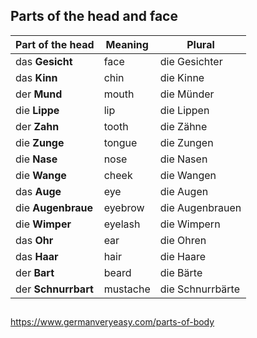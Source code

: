 ## Parts of the head and face

| Part of the head    | Meaning  | Plural           |
| ------------------- | -------- | ---------------- |
| das **Gesicht**     | face     | die Gesichter    |
| das **Kinn**        | chin     | die Kinne        |
| der **Mund**        | mouth    | die Münder       |
| die **Lippe**       | lip      | die Lippen       |
| der **Zahn**        | tooth    | die Zähne        |
| die **Zunge**       | tongue   | die Zungen       |
| die **Nase**        | nose     | die Nasen        |
| die **Wange**       | cheek    | die Wangen       |
| das **Auge**        | eye      | die Augen        |
| die **Augenbraue**  | eyebrow  | die Augenbrauen  |
| die **Wimper**      | eyelash  | die Wimpern      |
| das **Ohr**         | ear      | die Ohren        |
| das **Haar**        | hair     | die Haare        |
| der **Bart**        | beard    | die Bärte        |
| der **Schnurrbart** | mustache | die Schnurrbärte |

## 



## 



## 



## 



https://www.germanveryeasy.com/parts-of-body